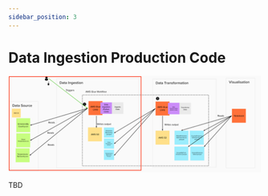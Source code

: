 ```yaml
---
sidebar_position: 3
---
```

# Data Ingestion Production Code
![project-structure-ingestion-navi.png](./assets/project-structure-ingestion-navi.png)

TBD